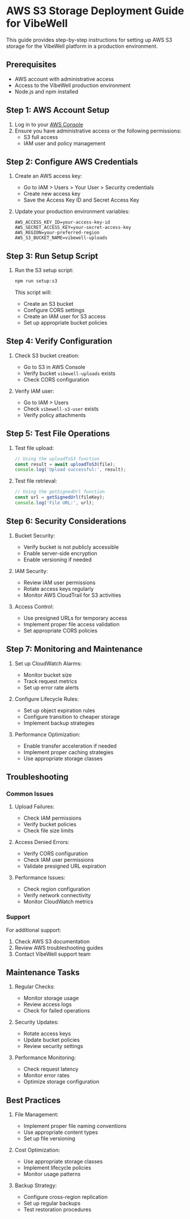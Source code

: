 # AWS S3 Storage Deployment Guide for VibeWell

This guide provides step-by-step instructions for setting up AWS S3 storage for the VibeWell platform in a production environment.

## Prerequisites

- AWS account with administrative access
- Access to the VibeWell production environment
- Node.js and npm installed

## Step 1: AWS Account Setup

1. Log in to your [AWS Console](https://aws.amazon.com/console/)
2. Ensure you have administrative access or the following permissions:
   - S3 full access
   - IAM user and policy management

## Step 2: Configure AWS Credentials

1. Create an AWS access key:
   - Go to IAM > Users > Your User > Security credentials
   - Create new access key
   - Save the Access Key ID and Secret Access Key

2. Update your production environment variables:
   ```
   AWS_ACCESS_KEY_ID=your-access-key-id
   AWS_SECRET_ACCESS_KEY=your-secret-access-key
   AWS_REGION=your-preferred-region
   AWS_S3_BUCKET_NAME=vibewell-uploads
   ```

## Step 3: Run Setup Script

1. Run the S3 setup script:
   ```bash
   npm run setup:s3
   ```

   This script will:
   - Create an S3 bucket
   - Configure CORS settings
   - Create an IAM user for S3 access
   - Set up appropriate bucket policies

## Step 4: Verify Configuration

1. Check S3 bucket creation:
   - Go to S3 in AWS Console
   - Verify bucket `vibewell-uploads` exists
   - Check CORS configuration

2. Verify IAM user:
   - Go to IAM > Users
   - Check `vibewell-s3-user` exists
   - Verify policy attachments

## Step 5: Test File Operations

1. Test file upload:
   ```javascript
   // Using the uploadToS3 function
   const result = await uploadToS3(file);
   console.log('Upload successful:', result);
   ```

2. Test file retrieval:
   ```javascript
   // Using the getSignedUrl function
   const url = getSignedUrl(fileKey);
   console.log('File URL:', url);
   ```

## Step 6: Security Considerations

1. Bucket Security:
   - Verify bucket is not publicly accessible
   - Enable server-side encryption
   - Enable versioning if needed

2. IAM Security:
   - Review IAM user permissions
   - Rotate access keys regularly
   - Monitor AWS CloudTrail for S3 activities

3. Access Control:
   - Use presigned URLs for temporary access
   - Implement proper file access validation
   - Set appropriate CORS policies

## Step 7: Monitoring and Maintenance

1. Set up CloudWatch Alarms:
   - Monitor bucket size
   - Track request metrics
   - Set up error rate alerts

2. Configure Lifecycle Rules:
   - Set up object expiration rules
   - Configure transition to cheaper storage
   - Implement backup strategies

3. Performance Optimization:
   - Enable transfer acceleration if needed
   - Implement proper caching strategies
   - Use appropriate storage classes

## Troubleshooting

### Common Issues

1. Upload Failures:
   - Check IAM permissions
   - Verify bucket policies
   - Check file size limits

2. Access Denied Errors:
   - Verify CORS configuration
   - Check IAM user permissions
   - Validate presigned URL expiration

3. Performance Issues:
   - Check region configuration
   - Verify network connectivity
   - Monitor CloudWatch metrics

### Support

For additional support:
1. Check AWS S3 documentation
2. Review AWS troubleshooting guides
3. Contact VibeWell support team

## Maintenance Tasks

1. Regular Checks:
   - Monitor storage usage
   - Review access logs
   - Check for failed operations

2. Security Updates:
   - Rotate access keys
   - Update bucket policies
   - Review security settings

3. Performance Monitoring:
   - Check request latency
   - Monitor error rates
   - Optimize storage configuration

## Best Practices

1. File Management:
   - Implement proper file naming conventions
   - Use appropriate content types
   - Set up file versioning

2. Cost Optimization:
   - Use appropriate storage classes
   - Implement lifecycle policies
   - Monitor usage patterns

3. Backup Strategy:
   - Configure cross-region replication
   - Set up regular backups
   - Test restoration procedures 